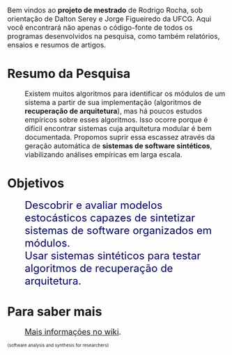 <font size='3'>
Bem vindos ao <b>projeto de mestrado</b> de Rodrigo Rocha, sob orientação de Dalton Serey e Jorge Figueiredo da UFCG. Aqui você encontrará não apenas o código-fonte de todos os programas desenvolvidos na pesquisa, como também relatórios, ensaios e resumos de artigos.<br>
</font>

# Resumo da Pesquisa #

<dl><dd><font size='3'>
Existem muitos algoritmos para identificar os módulos de um sistema a partir de sua implementação (algoritmos de <b>recuperação de arquitetura</b>), mas há poucos estudos empíricos sobre esses algoritmos. Isso ocorre porque é difícil encontrar sistemas cuja arquitetura modular é bem documentada. Propomos suprir essa escassez através da geração automática de <b>sistemas de software sintéticos</b>, viabilizando análises empíricas em larga escala.<br>
</font></dd></dl>

# Objetivos #

<dl>
<dd>
<font color='#000066' size='5'>
Descobrir e avaliar modelos estocásticos capazes de sintetizar sistemas de software organizados em módulos.<br>
</font>
</dd>

<dd>
<font color='#000066' size='5'>
Usar sistemas sintéticos para testar algoritmos de recuperação de arquitetura. <a href='Hidden comment: 
Avaliar técnicas de recuperação de arquitetura através de sua aplicação a sistemas sintéticos. '></a><br>
</font>
</dd>
</dl>

# Para saber mais #

<dl><dd><font size='4'>
<a href='Home.md'>Mais informações no wiki</a>.<br>
</font></dd></dl>

<font size='1'>
(software analysis and synthesis for researchers)<br>
</font>